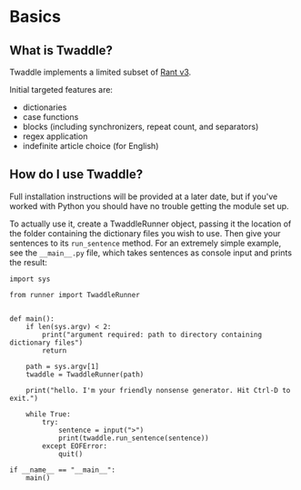 # Basics

## What is Twaddle?
Twaddle implements a limited subset of [Rant v3](https://github.com/TheBerkin/rant3).

Initial targeted features are:

- dictionaries
- case functions
- blocks (including synchronizers, repeat count, and separators)
- regex application
- indefinite article choice (for English)

## How do I use Twaddle?

Full installation instructions will be provided at a later date, but if you've worked with Python you should have no
trouble getting the module set up.

To actually use it, create a TwaddleRunner object, passing it the location of the folder containing the dictionary files you 
wish to use. Then give your sentences to its `run_sentence` method. For an extremely simple example, see the 
`__main__.py` file, which takes sentences as console input and prints the result:

```
import sys

from runner import TwaddleRunner


def main():
    if len(sys.argv) < 2:
        print("argument required: path to directory containing dictionary files")
        return

    path = sys.argv[1]
    twaddle = TwaddleRunner(path)

    print("hello. I'm your friendly nonsense generator. Hit Ctrl-D to exit.")

    while True:
        try:
            sentence = input(">")
            print(twaddle.run_sentence(sentence))
        except EOFError:
            quit()

if __name__ == "__main__":
    main()

```

